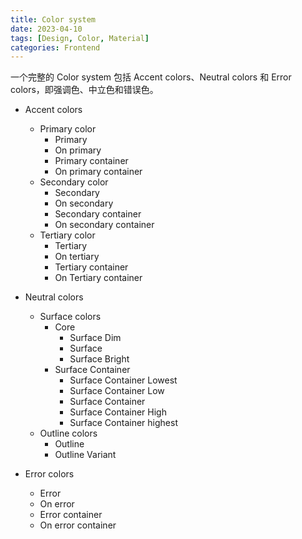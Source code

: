 ```yaml
---
title: Color system
date: 2023-04-10
tags: [Design, Color, Material]
categories: Frontend
---
```


一个完整的 Color system 包括 Accent colors、Neutral colors 和 Error colors，即强调色、中立色和错误色。

- Accent colors
    - Primary color
        - Primary
        - On primary
        - Primary container
        - On primary container
    - Secondary color
        - Secondary
        - On secondary
        - Secondary container
        - On secondary container
    - Tertiary color
        - Tertiary
        - On tertiary
        - Tertiary container
        - On Tertiary container

- Neutral colors
    - Surface colors
        - Core
            - Surface Dim
            - Surface
            - Surface Bright
        - Surface Container
            - Surface Container Lowest
            - Surface Container Low
            - Surface Container
            - Surface Container High
            - Surface Container highest
    - Outline colors
        - Outline
        - Outline Variant

- Error colors
    - Error
    - On error
    - Error container
    - On error container